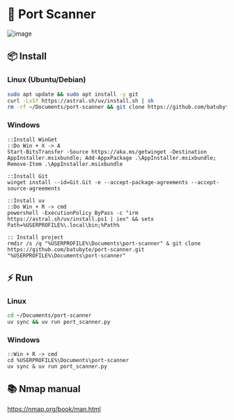 # 🛜 Port Scanner
![image](https://github.com/user-attachments/assets/32276a99-882b-473a-b707-bd03625a8e03)

## 📦 Install
### Linux (Ubuntu/Debian)
```bash
sudo apt update && sudo apt install -y git
curl -LsSf https://astral.sh/uv/install.sh | sh
rm -rf ~/Documents/port-scanner && git clone https://github.com/batubyte/port-scanner.git ~/Documents/port-scanner
```
### Windows
```batch
::Install WinGet
::Do Win + X -> A
Start-BitsTransfer -Source https://aka.ms/getwinget -Destination AppInstaller.msixbundle; Add-AppxPackage .\AppInstaller.msixbundle; Remove-Item .\AppInstaller.msixbundle

::Install Git
winget install --id=Git.Git -e --accept-package-agreements --accept-source-agreements

::Install uv
::Do Win + R -> cmd
powershell -ExecutionPolicy ByPass -c "irm https://astral.sh/uv/install.ps1 | iex" && setx Path=%USERPROFILE%\.local\bin;%Path%

:: Install project
rmdir /s /q "%USERPROFILE%\Documents\port-scanner" & git clone https://github.com/batubyte/port-scanner.git "%USERPROFILE%\Documents\port-scanner"
```

## ⚡ Run
### Linux
```bash
cd ~/Documents/port-scanner
uv sync && uv run port_scanner.py
```
### Windows
```batch
::Win + R -> cmd
cd %USERPROFILE%\Documents\port-scanner
uv sync & uv run port_scanner.py
```

## 📚 Nmap manual
https://nmap.org/book/man.html
